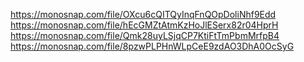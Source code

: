 https://monosnap.com/file/OXcu6cQITQyInqFnQOpDoliNhf9Edd
https://monosnap.com/file/hEcGMZtAtmKzHoJlESerx82r04HprH
https://monosnap.com/file/Qmk28uyLSjqCP7KtiFtTmPbmMrfpB4
https://monosnap.com/file/8pzwPLPHnWLpCeE9zdAO3DhA0OcSyG
